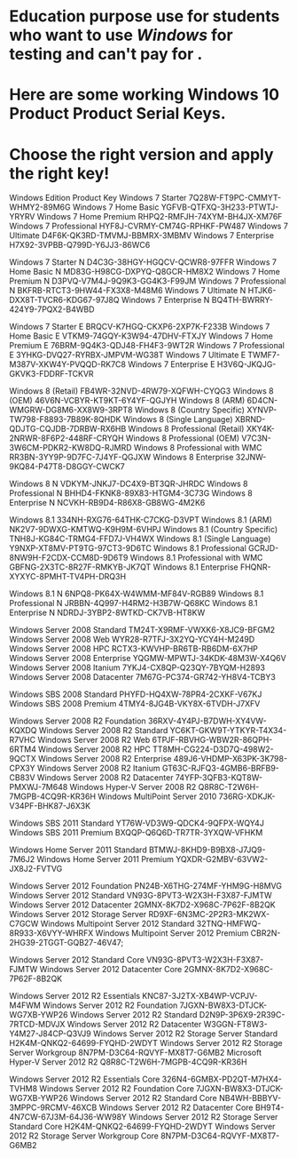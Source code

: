 # Education purpose use for students who want to use *Windows* for testing and can't pay for .
# Here are some working Windows 10 Product Product Serial Keys. 
# Choose the right version and apply the right key!

Windows Edition 	Product Key
Windows 7 Starter 	7Q28W-FT9PC-CMMYT-WHMY2-89M6G
Windows 7 Home Basic 	YGFVB-QTFXQ-3H233-PTWTJ-YRYRV
Windows 7 Home Premium 	RHPQ2-RMFJH-74XYM-BH4JX-XM76F
Windows 7 Professional 	HYF8J-CVRMY-CM74G-RPHKF-PW487
Windows 7 Ultimate 	D4F6K-QK3RD-TMVMJ-BBMRX-3MBMV
Windows 7 Enterprise 	H7X92-3VPBB-Q799D-Y6JJ3-86WC6
	
Windows 7 Starter N 	D4C3G-38HGY-HGQCV-QCWR8-97FFR
Windows 7 Home Basic N 	MD83G-H98CG-DXPYQ-Q8GCR-HM8X2
Windows 7 Home Premium N 	D3PVQ-V7M4J-9Q9K3-GG4K3-F99JM
Windows 7 Professional N 	BKFRB-RTCT3-9HW44-FX3X8-M48M6
Windows 7 Ultimate N 	HTJK6-DXX8T-TVCR6-KDG67-97J8Q
Windows 7 Enterprise N 	BQ4TH-BWRRY-424Y9-7PQX2-B4WBD
	
Windows 7 Starter E 	BRQCV-K7HGQ-CKXP6-2XP7K-F233B
Windows 7 Home Basic E 	VTKM9-74GQY-K3W94-47DHV-FTXJY
Windows 7 Home Premium E 	76BRM-9Q4K3-QDJ48-FH4F3-9WT2R
Windows 7 Professional E 	3YHKG-DVQ27-RYRBX-JMPVM-WG38T
Windows 7 Ultimate E 	TWMF7-M387V-XKW4Y-PVQQD-RK7C8
Windows 7 Enterprise E 	H3V6Q-JKQJG-GKVK3-FDDRF-TCKVR
	
Windows 8 (Retail) 	FB4WR-32NVD-4RW79-XQFWH-CYQG3
Windows 8 (OEM) 	46V6N-VCBYR-KT9KT-6Y4YF-QGJYH
Windows 8 (ARM) 	6D4CN-WMGRW-DG8M6-XX8W9-3RPT8
Windows 8 (Country Specific) 	XYNVP-TW798-F8893-7B89K-8QHDK
Windows 8 (Single Language) 	XBRND-QDJTG-CQJDB-7DRBW-RX6HB
Windows 8 Professional (Retail) 	XKY4K-2NRWR-8F6P2-448RF-CRYQH
Windows 8 Professional (OEM) 	V7C3N-3W6CM-PDKR2-KW8DQ-RJMRD
Windows 8 Professional with WMC 	RR3BN-3YY9P-9D7FC-7J4YF-QGJXW
Windows 8 Enterprise 	32JNW-9KQ84-P47T8-D8GGY-CWCK7
	
Windows 8 N 	VDKYM-JNKJ7-DC4X9-BT3QR-JHRDC
Windows 8 Professional N 	BHHD4-FKNK8-89X83-HTGM4-3C73G
Windows 8 Enterprise N 	NCVKH-RB9D4-R86X8-GB8WG-4M2K6
	
Windows 8.1 	334NH-RXG76-64THK-C7CKG-D3VPT
Windows 8.1 (ARM) 	NK2V7-9DWXG-KMTWQ-K9H9M-6VHPJ
Windows 8.1 (Country Specific) 	TNH8J-KG84C-TRMG4-FFD7J-VH4WX
Windows 8.1 (Single Language) 	Y9NXP-XT8MV-PT9TG-97CT3-9D6TC
Windows 8.1 Professional 	GCRJD-8NW9H-F2CDX-CCM8D-9D6T9
Windows 8.1 Professional with WMC 	GBFNG-2X3TC-8R27F-RMKYB-JK7QT
Windows 8.1 Enterprise 	FHQNR-XYXYC-8PMHT-TV4PH-DRQ3H
	
Windows 8.1 N 	6NPQ8-PK64X-W4WMM-MF84V-RGB89
Windows 8.1 Professional N 	JRBBN-4Q997-H4RM2-H3B7W-Q68KC
Windows 8.1 Enterprise N 	NDRDJ-3YBP2-8WTKD-CK7VB-HT8KW
	
Windows Server 2008 Standard 	TM24T-X9RMF-VWXK6-X8JC9-BFGM2
Windows Server 2008 Web 	WYR28-R7TFJ-3X2YQ-YCY4H-M249D
Windows Server 2008 HPC 	RCTX3-KWVHP-BR6TB-RB6DM-6X7HP
Windows Server 2008 Enterprise 	YQGMW-MPWTJ-34KDK-48M3W-X4Q6V
Windows Server 2008 Itanium 	7YKJ4-CX8QP-Q23QY-7BYQM-H2893
Windows Server 2008 Datacenter 	7M67G-PC374-GR742-YH8V4-TCBY3
	
Windows SBS 2008 Standard 	PHYFD-HQ4XW-78PR4-2CXKF-V67KJ
Windows SBS 2008 Premium 	4TMY4-8JG4B-VKY8X-6TVDH-J7XFV
	
Windows Server 2008 R2 Foundation 	36RXV-4Y4PJ-B7DWH-XY4VW-KQXDQ
Windows Server 2008 R2 Standard 	YC6KT-GKW9T-YTKYR-T4X34-R7VHC
Windows Server 2008 R2 Web 	6TPJF-RBVHG-WBW2R-86QPH-6RTM4
Windows Server 2008 R2 HPC 	TT8MH-CG224-D3D7Q-498W2-9QCTX
Windows Server 2008 R2 Enterprise 	489J6-VHDMP-X63PK-3K798-CPX3Y
Windows Server 2008 R2 Itanium 	GT63C-RJFQ3-4GMB6-BRFB9-CB83V
Windows Server 2008 R2 Datacenter 	74YFP-3QFB3-KQT8W-PMXWJ-7M648
Windows Hyper-V Server 2008 R2 	Q8R8C-T2W6H-7MGPB-4CQ9R-KR36H
Windows MultiPoint Server 2010 	736RG-XDKJK-V34PF-BHK87-J6X3K
	
Windows SBS 2011 Standard 	YT76W-VD3W9-QDCK4-9QFPX-WQY4J
Windows SBS 2011 Premium 	BXQQP-Q6Q6D-TR7TR-3YXQW-VFHKM
	
Windows Home Server 2011 Standard 	BTMWJ-8KHD9-B9BX8-J7JQ9-7M6J2
Windows Home Server 2011 Premium 	YQXDR-G2MBV-63VW2-JX8J2-FVTVG
	
Windows Server 2012 Foundation 	PN24B-X6THG-274MF-YHM9G-H8MVG
Windows Server 2012 Standard 	VN93G-8PVT3-W2X3H-F3X87-FJMTW
Windows Server 2012 Datacenter 	2GMNX-8K7D2-X968C-7P62F-8B2QK
Windows Server 2012 Storage Server 	RD9XF-6N3MC-2P2R3-MK2WX-C7GCW
Windows Multipoint Server 2012 Standard 	32TNQ-HMFWQ-8R933-X6VYY-WHRFX
Windows Multipoint Server 2012 Premium 	CBR2N-2HG39-2TGGT-GQB27-46V47;
	
Windows Server 2012 Standard Core 	VN93G-8PVT3-W2X3H-F3X87-FJMTW
Windows Server 2012 Datacenter Core 	2GMNX-8K7D2-X968C-7P62F-8B2QK
	
Windows Server 2012 R2 Essentials 	KNC87-3J2TX-XB4WP-VCPJV-M4FWM
Windows Server 2012 R2 Foundation 	7JGXN-BW8X3-DTJCK-WG7XB-YWP26
Windows Server 2012 R2 Standard 	D2N9P-3P6X9-2R39C-7RTCD-MDVJX
Windows Server 2012 R2 Datacenter 	W3GGN-FT8W3-Y4M27-J84CP-Q3VJ9
Windows Server 2012 R2 Storage Server Standard 	H2K4M-QNKQ2-64699-FYQHD-2WDYT
Windows Server 2012 R2 Storage Server Workgroup 	8N7PM-D3C64-RQVYF-MX8T7-G6MB2
Microsoft Hyper-V Server 2012 R2 	Q8R8C-T2W6H-7MGPB-4CQ9R-KR36H
	
Windows Server 2012 R2 Essentials Core 	326N4-6GMBX-PD2QT-M7HX4-TVHM8
Windows Server 2012 R2 Foundation Core 	7JGXN-BW8X3-DTJCK-WG7XB-YWP26
Windows Server 2012 R2 Standard Core 	NB4WH-BBBYV-3MPPC-9RCMV-46XCB
Windows Server 2012 R2 Datacenter Core 	BH9T4-4N7CW-67J3M-64J36-WW98Y
Windows Server 2012 R2 Storage Server Standard Core 	H2K4M-QNKQ2-64699-FYQHD-2WDYT
Windows Server 2012 R2 Storage Server Workgroup Core 	8N7PM-D3C64-RQVYF-MX8T7-G6MB2
